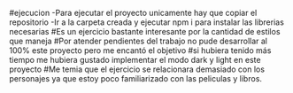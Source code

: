 #ejecucion
-Para ejecutar el proyecto unicamente hay que copiar el repositorio
-Ir a la carpeta creada y ejecutar npm i para instalar las librerias necesarias
#Es un ejercicio bastante interesante por la cantidad de estilos que maneja
#Por atender pendientes del trabajo no pude desarrollar al 100% este proyecto pero me encantó el objetivo
#si hubiera tenido más tiempo me hubiera gustado implementar el modo dark y light en este proyecto
#Me temia que el ejercicio se relacionara demasiado con los personajes ya que estoy poco familiarizado con las peliculas y libros.

